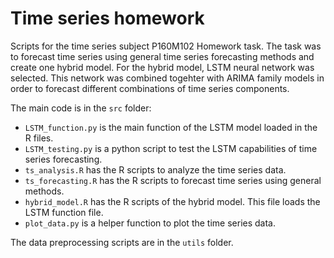 # Time series homework

Scripts for the time series subject P160M102 Homework task. The task was to forecast time series using general time series forecasting methods and create one hybrid model. For the hybrid model, LSTM neural network was selected. This network was combined togehter with ARIMA family models in order to forecast different combinations of time series components.

The main code is in the `src` folder:
- `LSTM_function.py` is the main function of the LSTM model loaded in the R files.
- `LSTM_testing.py` is a python script to test the LSTM capabilities of time series forecasting.
- `ts_analysis.R` has the R scripts to analyze the time series data.
- `ts_forecasting.R` has the R scripts to forecast time series using general methods.
- `hybrid_model.R` has the R scripts of the hybrid model. This file loads the LSTM function file.
- `plot_data.py` is a helper function to plot the time series data.

The data preprocessing scripts are in the `utils` folder.


